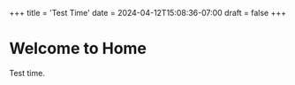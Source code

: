 +++
title = 'Test Time'
date = 2024-04-12T15:08:36-07:00
draft = false
+++
# Welcome to Home

Test time.
